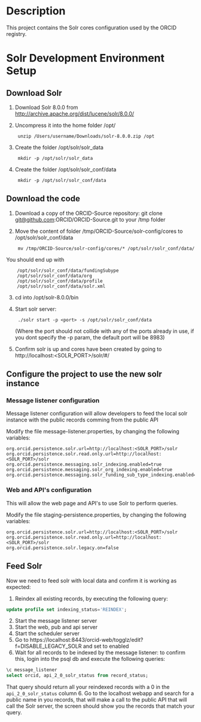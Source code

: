 # Description

This project contains the Solr cores configuration used by the ORCID registry.

# Solr Development Environment Setup

## Download Solr

1. Download Solr 8.0.0 from http://archive.apache.org/dist/lucene/solr/8.0.0/
2. Uncompress it into the home folder /opt/

        unzip /Users/username/Downloads/solr-8.0.0.zip /opt

3. Create the folder /opt/solr/solr_data

        mkdir -p /opt/solr/solr_data

4. Create the folder /opt/solr/solr_conf/data

        mkdir -p /opt/solr/solr_conf/data

## Download the code

1. Download a copy of the ORCID-Source repository: git clone git@github.com:ORCID/ORCID-Source.git to your /tmp folder
2. Move the content of folder /tmp/ORCID-Source/solr-config/cores to /opt/solr/solr_conf/data

        mv /tmp/ORCID-Source/solr-config/cores/* /opt/solr/solr_conf/data/

You should end up with

        /opt/solr/solr_conf/data/fundingSubype  
        /opt/solr/solr_conf/data/org  
        /opt/solr/solr_conf/data/profile  
        /opt/solr/solr_conf/data/solr.xml

3. cd into /opt/solr-8.0.0/bin
4. Start solr server: 

        ./solr start -p <port> -s /opt/solr/solr_conf/data  

   (Where the port should not collide with any of the ports already in use, if you dont specify the -p param, the default port will be 8983)
5. Confirm solr is up and cores have been created by going to http://localhost:<SOLR_PORT>/solr/#/

## Configure the project to use the new solr instance

### Message listener configuration

Message listener configuration will allow developers to feed the local solr instance with the public records comming from the public API

Modify the file message-listener.properties, by changing the following variables: 

```
org.orcid.persistence.solr.url=http://localhost:<SOLR_PORT>/solr
org.orcid.persistence.solr.read.only.url=http://localhost:<SOLR_PORT>/solr
org.orcid.persistence.messaging.solr_indexing.enabled=true
org.orcid.persistence.messaging.solr_org_indexing.enabled=true
org.orcid.persistence.messaging.solr_funding_sub_type_indexing.enabled=true
```   

### Web and API's configuration

This will allow the web page and API's to use Solr to perform queries.

Modify the file staging-persistence.properties, by changing the following variables:

```
org.orcid.persistence.solr.url=http://localhost:<SOLR_PORT>/solr
org.orcid.persistence.solr.read.only.url=http://localhost:<SOLR_PORT>/solr
org.orcid.persistence.solr.legacy.on=false
```

## Feed Solr

Now we need to feed solr with local data and confirm it is working as expected:

1. Reindex all existing records, by executing the following query:

```sql
update profile set indexing_status='REINDEX';
```

2. Start the message listener server
3. Start the web, pub and api server
4. Start the scheduler server
5. Go to https://localhost:8443/orcid-web/togglz/edit?f=DISABLE_LEGACY_SOLR and set to enabled
6. Wait for all records to be indexed by the message listener: to confirm this, login into the psql db and execute the following queries: 

```sql
\c message_listener
select orcid, api_2_0_solr_status from record_status;
```
   That query should return all your reindexed records with a 0 in the `api_2_0_solr_status` column
6. Go to the localhost webapp and search for a public name in you records, that will make a call to the public API that will call the Solr server, the screen should show you the records that match your query.


